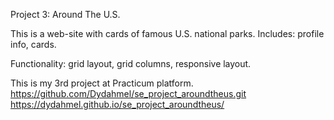 Project 3: Around The U.S.

This is a web-site with cards of famous U.S. national parks.
Includes: profile info, cards.

Functionality: grid layout, grid columns, responsive layout.


This is my 3rd project at Practicum platform. 
https://github.com/Dydahmel/se_project_aroundtheus.git
https://dydahmel.github.io/se_project_aroundtheus/
